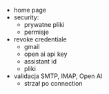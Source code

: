 - home page
- security:
    - prywatne pliki
    - permisje
- revoke credentiale
    - gmail
    - open ai api key
    - assistant id
    - pliki
- validacja SMTP, IMAP, Open AI
    - strzał po connection
